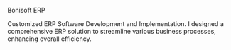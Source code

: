 Bonisoft ERP

Customized ERP Software Development and Implementation.
I designed a comprehensive ERP solution to streamline various business processes, enhancing overall efficiency.
